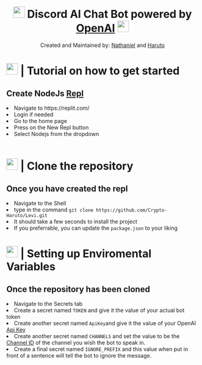 <h1 align="center"><img src="https://raw.githubusercontent.com/SudhanPlayz/Discord-MusicBot/v5/assets/logo.gif" width="30px"> Discord AI Chat Bot powered by <a href="https://openai.com/">OpenAI</a> <img src="https://raw.githubusercontent.com/SudhanPlayz/Discord-MusicBot/v5/assets/logo.gif" width="30px"></h1>

<p align="center">Created and Maintained by: <a href="https://discord.com/users/829427219541393428">Nathaniel</a> and <a href="https://discord.com/users/1061411114958729287">Haruto</a></p>

<h1><img src="https://media.tenor.com/b_FZg7BDYkUAAAAM/ishowspeed-goofy.gif" width="30px"> | Tutorial on how to get started</h1>
<h2>Create NodeJs <a href="https://replit.com/">Repl</a></h2>
<li>Navigate to https://replit.com/</li>
<li>Login if needed</li>
<li>Go to the home page</li>
<li>Press on the New Repl button</li>
<li>Select Nodejs from the dropdown</li><br>

<h1><img src="https://media.tenor.com/NK26j6fCOgEAAAAM/funny-dance.gif" width="30px"> | Clone the repository</h1>
<h2>Once you have created the repl</h2>
<li>Navigate to the Shell</li>
<li>type in the command <code>git clone https://github.com/Crypto-Haruto/Levi.git</code></li>
<li>It should take a few seconds to install the project</li>
<li>If you preferrable, you can update the <code>package.json</code> to your liking</li>

<h1><img src="https://i.imgflip.com/69rjso.jpg" width="30px"> | Setting up Enviromental Variables</h1>
<h2>Once the repository has been cloned</h2>
<li>Navigate to the Secrets tab</li>
<li>Create a secret named <code>TOKEN</code> and give it the value of your actual bot token</li>
<li>Create another secret named <code>ApiKey</code>and give it the value of your OpenAI <a href="https://help.openai.com/en/articles/4936850-where-do-i-find-my-openai-api-key">Api Key</a></li>
<li>Create another secret named <code>CHANNELS</code> and set the value to be the <a href="https://turbofuture.com/internet/Discord-Channel-ID">Channel ID</a> of the channel you wish the bot to speak in.</li>
<li>Create a final secret named <code>IGNORE_PREFIX</code> and this value when put in front of a sentence will tell the bot to ignore the message.</li>